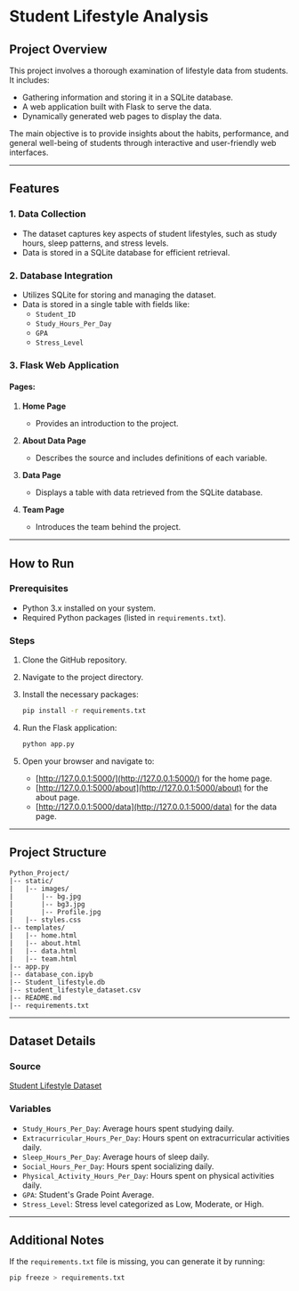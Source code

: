 
# Student Lifestyle Analysis

## Project Overview

This project involves a thorough examination of lifestyle data from students. It includes:

- Gathering information and storing it in a SQLite database.
- A web application built with Flask to serve the data.
- Dynamically generated web pages to display the data.

The main objective is to provide insights about the habits, performance, and general well-being of students through interactive and user-friendly web interfaces.

---

## Features

### 1. Data Collection

- The dataset captures key aspects of student lifestyles, such as study hours, sleep patterns, and stress levels.
- Data is stored in a SQLite database for efficient retrieval.

### 2. Database Integration

- Utilizes SQLite for storing and managing the dataset.
- Data is stored in a single table with fields like:
  - `Student_ID`
  - `Study_Hours_Per_Day`
  - `GPA`
  - `Stress_Level`

### 3. Flask Web Application

#### Pages:

1. **Home Page**
   - Provides an introduction to the project.

2. **About Data Page**
   - Describes the source and includes definitions of each variable.

3. **Data Page**
   - Displays a table with data retrieved from the SQLite database.

4. **Team Page**
   - Introduces the team behind the project.

---

## How to Run

### Prerequisites

- Python 3.x installed on your system.
- Required Python packages (listed in `requirements.txt`).

### Steps

1. Clone the GitHub repository.
2. Navigate to the project directory.
3. Install the necessary packages:
   ```bash
   pip install -r requirements.txt
   ```
4. Run the Flask application:
   ```bash
   python app.py
   ```
5. Open your browser and navigate to:

   - [http://127.0.0.1:5000/](http://127.0.0.1:5000/) for the home page.
   - [http://127.0.0.1:5000/about](http://127.0.0.1:5000/about) for the about page.
   - [http://127.0.0.1:5000/data](http://127.0.0.1:5000/data) for the data page.

---

## Project Structure

```
Python_Project/
|-- static/
|   |-- images/
|       |-- bg.jpg
|       |-- bg3.jpg
|       |-- Profile.jpg
|   |-- styles.css
|-- templates/
|   |-- home.html
|   |-- about.html
|   |-- data.html
|   |-- team.html
|-- app.py
|-- database_con.ipyb
|-- Student_lifestyle.db
|-- student_lifestyle_dataset.csv
|-- README.md
|-- requirements.txt
```

---

## Dataset Details

### Source

[Student Lifestyle Dataset](https://www.kaggle.com/datasets/steve1215rogg/student-lifestyle-dataset)

### Variables

- `Study_Hours_Per_Day`: Average hours spent studying daily.
- `Extracurricular_Hours_Per_Day`: Hours spent on extracurricular activities daily.
- `Sleep_Hours_Per_Day`: Average hours of sleep daily.
- `Social_Hours_Per_Day`: Hours spent socializing daily.
- `Physical_Activity_Hours_Per_Day`: Hours spent on physical activities daily.
- `GPA`: Student's Grade Point Average.
- `Stress_Level`: Stress level categorized as Low, Moderate, or High.

---

## Additional Notes

If the `requirements.txt` file is missing, you can generate it by running:

```bash
pip freeze > requirements.txt
```
